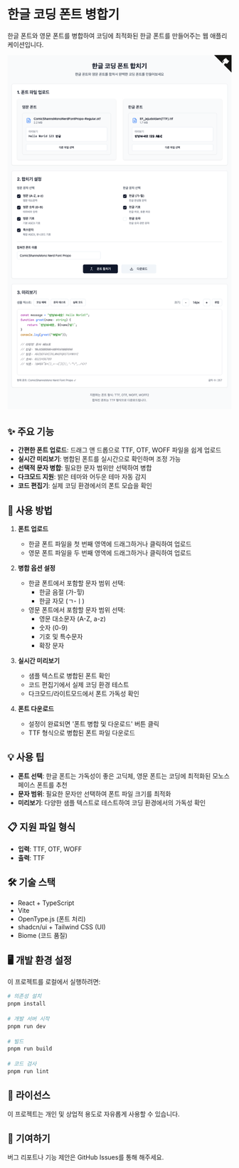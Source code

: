 # 한글 코딩 폰트 병합기

한글 폰트와 영문 폰트를 병합하여 코딩에 최적화된 한글 폰트를 만들어주는 웹 애플리케이션입니다.

![화면 스샷](images/screen-short.png)

## ✨ 주요 기능

- **간편한 폰트 업로드**: 드래그 앤 드롭으로 TTF, OTF, WOFF 파일을 쉽게 업로드
- **실시간 미리보기**: 병합된 폰트를 실시간으로 확인하며 조정 가능
- **선택적 문자 병합**: 필요한 문자 범위만 선택하여 병합
- **다크모드 지원**: 밝은 테마와 어두운 테마 자동 감지
- **코드 편집기**: 실제 코딩 환경에서의 폰트 모습을 확인

## 🚀 사용 방법

1. **폰트 업로드**
   - 한글 폰트 파일을 첫 번째 영역에 드래그하거나 클릭하여 업로드
   - 영문 폰트 파일을 두 번째 영역에 드래그하거나 클릭하여 업로드

2. **병합 옵션 설정**
   - 한글 폰트에서 포함할 문자 범위 선택:
     - 한글 음절 (가-힣)
     - 한글 자모 (ㄱ-ㅣ)
   - 영문 폰트에서 포함할 문자 범위 선택:
     - 영문 대소문자 (A-Z, a-z)
     - 숫자 (0-9)
     - 기호 및 특수문자
     - 확장 문자

3. **실시간 미리보기**
   - 샘플 텍스트로 병합된 폰트 확인
   - 코드 편집기에서 실제 코딩 환경 테스트
   - 다크모드/라이트모드에서 폰트 가독성 확인

4. **폰트 다운로드**
   - 설정이 완료되면 '폰트 병합 및 다운로드' 버튼 클릭
   - TTF 형식으로 병합된 폰트 파일 다운로드

## 💡 사용 팁

- **폰트 선택**: 한글 폰트는 가독성이 좋은 고딕체, 영문 폰트는 코딩에 최적화된 모노스페이스 폰트를 추천
- **문자 범위**: 필요한 문자만 선택하여 폰트 파일 크기를 최적화
- **미리보기**: 다양한 샘플 텍스트로 테스트하여 코딩 환경에서의 가독성 확인

## 📋 지원 파일 형식

- **입력**: TTF, OTF, WOFF
- **출력**: TTF

## 🛠 기술 스택

- React + TypeScript
- Vite
- OpenType.js (폰트 처리)
- shadcn/ui + Tailwind CSS (UI)
- Biome (코드 품질)

## 🖥 개발 환경 설정

이 프로젝트를 로컬에서 실행하려면:

```bash
# 의존성 설치
pnpm install

# 개발 서버 시작
pnpm run dev

# 빌드
pnpm run build

# 코드 검사
pnpm run lint
```

## 📝 라이선스

이 프로젝트는 개인 및 상업적 용도로 자유롭게 사용할 수 있습니다.

## 🤝 기여하기

버그 리포트나 기능 제안은 GitHub Issues를 통해 해주세요.
